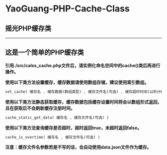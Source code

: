 # YaoGuang-PHP-Cache-Class
## 摇光PHP缓存类

***

## 这是一个简单的PHP缓存类 

**引用./src/calss_cache.php文件后，请实例化命名空间中的cache()类后再进行操作。**

**使用以下类方法设置缓存，缓存数据请使用数组存储，建议使用索引数组。**
```php
set_cache( 缓存名 , 缓存数据(数组类型) , 缓存文件名(可选) , 缓存超时时间(以秒计时)(可选) )
```

**使用以下类方法静态获取缓存，缓存数据包括缓存设置时间将会以数组形式返回，且在获取后不会刷新缓存注册时间。**
```php
cache_static_get_data( 缓存名 , 缓存文件名(可选) )
```

**使用以下类方法查询缓存是否超时，超时返回true，未超时返回false。**
```php
cache_is_overtime( 缓存名 , 缓存文件名(可选) )
```

**注意：缓存文件名参数若是不写的话，会自动使用data.json文件作为缓存。**
